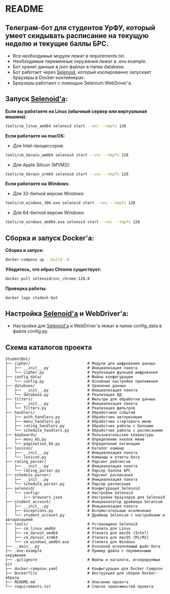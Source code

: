 # README

## Телеграм-бот для студентов УрФУ, который умеет скидывать расписание на текущую неделю и текущие баллы БРС.

- Все необходимые модули лежат в requirements.txt.
- Необходимые переменные окружения лежат в .env.example.
- Бот хранит данные в json файлах в папке database.
- Бот работает через [Selenoid](https://github.com/aerokube/selenoid), который изолированно запускает браузеры в Docker-контейнерах.
- Браузеры работают с помощью Selenium.WebDriver'а.

## Запуск [Selenoid'а](https://github.com/aerokube/selenoid):

**Если вы работаете на Linux (обычный сервер или виртуальная машина):**  
```bash
tools/cm_linux_amd64 selenoid start --vnc --tmpfs 128
```

**Если работаете на macOS:**

- Для Intel-процессоров:  
```bash
tools/cm_darwin_amd64 selenoid start --vnc --tmpfs 128
```

- Для Apple Silicon (M1/M2):  
```bash
tools/cm_darwin_arm64 selenoid start --vnc --tmpfs 128
```

**Если работаете на Windows:**

- Для 32-битной версии Windows:   
```bash
tools/cm_windows_386.exe selenoid start --vnc --tmpfs 128
```

- Для 64-битной версии Windows:  
```bash
tools/cm_windows_amd64.exe selenoid start --vnc --tmpfs 128
```

## Сборка и запуск Docker'а:

**Сборка и запуск:**
```bash
docker-compose up --build -d
```

**Убедитесь, что образ Chrome существует:**
```bash
docker pull selenoid/vnc_chrome:128.0
```

**Проверка работы:**
```bash
docker logs student-bot
```

## Настройка [Selenoid'а](https://github.com/aerokube/selenoid) и WebDriver'а:

- Настройки для [Selenoid'а](https://github.com/aerokube/selenoid) и WebDriver'а лежат в папке config_data в файле config.py.

## Схема каталогов проекта

```plaintext
StudentBot/
├── cipher/                         # Модули для шифрования данных
│   ├── __init__.py                 # Инициализация пакета
│   └── cipher.py                   # Реализация функций шифрования
├── config_data/                    # Файлы конфигурации
│   └── config.py                   # Основные настройки приложения
├── database/                       # Хранение данных
│   ├── __init__.py                 # Инициализация пакета
│   └── database.py                 # Реализация БД
├── filters/                        # Фильтры для обработки данных
│   ├── __init__.py                 # Инициализация пакета
│   └── filters.py                  # Реализация фильтров
├── handlers/                       # Обработчики событий
|   ├── auth_handlers.py            # Обработчик авторизации
|   ├── menu_handlers.py            # Обработчик стартового меню
|   ├── rating_handlers.py          # Обработчик работы с баллами
|   └── schedule_handlers.py        # Обработчик работы с расписанием
├── keyboards/                      # Пользовательские клавиатуры
│   ├── menu_kb.py                  # Определение кнопок меню
|   └── pagination_kb.py            # Определение пагинации
├── lexicon/                        # Каталог команд
│   ├── __init__.py                 # Инициализация пакета
│   └── lexicon.py                  # Команды и ответы бота
├── rating_parser/                  # Парсинг рейтингов
│   ├── __init__.py                 # Инициализация пакета
│   └── rating_parser.py            # Парсер баллов БРС
├── schedule_parser/                # Парсинг расписания
│   ├── __init__.py                 # Инициализация пакета
│   └── schedule_parser.py          # Парсер расписания
├── selenoid/                       # Конфигурация Selenoid
│   └── config/                     # Настройки Selenoid
│       ├── browsers.json           # Настройки браузеров для Selenoid
├── student_account/                # Инициализатор драйвера Selenium
│   ├── __init__.py                 # Инициализация пакета
│   ├── exceptions.py               # Вспомогательные исключения
│   └── student_account.py          # Драйвер Selenium с настройками и авторизацией
├── tools/                          # Установщики Selenoid
│   ├── cm_linux_amd64              # Утилита для Linux
│   ├── cm_darwin_amd64             # Утилита для macOS (Intel)
│   ├── cm_darwin_arm64             # Утилита для macOS (M1/M2)
│   └── cm_windows_amd64.exe        # Утилита для Windows
├── __main__.py                     # Основной исполняемый файл бота
├── .env.example                    # Пример файла с переменными окружения
├── .gitignore                      # Файлы и каталоги, игнорируемые Git
├── docker-compose.yaml             # Конфигурация для Docker Compose
├── Dockerfile                      # Инструкция для сборки Docker-образа
├── README.md                       # Описание проекта
└── requirements.txt                # Список зависимостей проекта
```